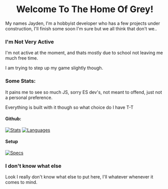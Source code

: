 <h1 align="center">Welcome To The Home Of Grey!</h1>

My names Jayden, I'm a hobbyist developer who has a few projects under construction, I'll finish some soon I'm sure but we all think that don't we..

### I'm Not Very Active

I'm not active at the moment, and thats mostly due to school not leaving me much free time.

I am trying to step up my game slightly though.

### Some Stats:

It pains me to see so much JS, sorry ES dev's, not meant to offend, just not a personal preference. 

Everything is built with it though so what choice do I have T-T

#### Github:

<a href="https://github.com/GreyStinger"><img src="https://github-readme-stats.vercel.app/api?username=greystinger&count_private=true&show_icons=true&theme=dracula" alt="Stats"/></a>
<a href="https://github.com/GreyStinger"><img src="https://github-readme-stats.vercel.app/api/top-langs/?username=greystinger&theme=dracula&hide=html,css&layout=compact" alt="Languages"/></a>

#### Setup

<p>
<a href="https://valid.x86.fr/qs7n8p"><img src="https://valid.x86.fr/cache/banner/qs7n8p-5.png" alt="Specs"/></a>
</p>

### I don't know what else

Look I really don't know what else to put here,
I'll whatever whenever it comes to mind.
